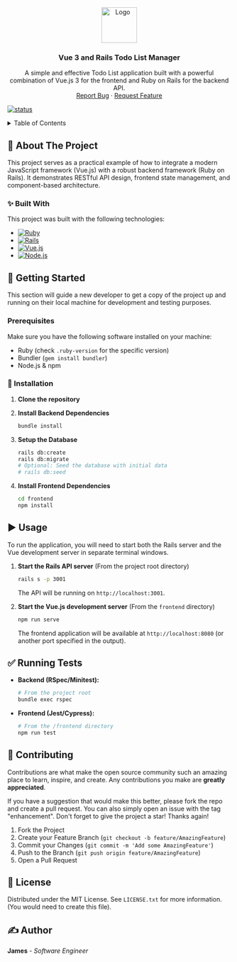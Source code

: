 <div align="center">
  <!-- You can change this to a real logo if you have one -->
  <a href="https://github.com/your_username/vue3_122020">
    <img src="https://vuejs.org/images/logo.png" alt="Logo" width="80" height="80">
  </a>

<h3 align="center">Vue 3 and Rails Todo List Manager</h3>

  <p align="center">
    A simple and effective Todo List application built with a powerful combination of Vue.js 3 for the frontend and Ruby on Rails for the backend API.
    <br />
    <a href=https://github.com/rubyhcm/rails7_vujs3_first/issues>Report Bug</a>
    ·
    <a href=https://github.com/rubyhcm/rails7_vujs3_first/issues>Request Feature</a>
  </p>
</div>

[![status](https://img.shields.io/badge/status-done-brightgreen)](https://shields.io)

<!-- TABLE OF CONTENTS -->
<details>
  <summary>Table of Contents</summary>
  <ol>
    <li>
      <a href="#-about-the-project">About The Project</a>
      <ul>
        <li><a href="#-built-with">Built With</a></li>
      </ul>
    </li>
    <li>
      <a href="#-getting-started">Getting Started</a>
      <ul>
        <li><a href="#prerequisites">Prerequisites</a></li>
        <li><a href="#-installation">Installation</a></li>
      </ul>
    </li>
    <li><a href="#-usage">Usage</a></li>
    <li><a href="#-running-tests">Running Tests</a></li>
    <li><a href="#-contributing">Contributing</a></li>
    <li><a href="#-license">License</a></li>
    <li><a href="#-author">Author</a></li>
  </ol>
</details>

## 📖 About The Project

This project serves as a practical example of how to integrate a modern JavaScript framework (Vue.js) with a robust backend framework (Ruby on Rails). It demonstrates RESTful API design, frontend state management, and component-based architecture.

### ✨ Built With

This project was built with the following technologies:

- [![Ruby][Ruby-shield]][Ruby-url]
- [![Rails][Rails-shield]][Rails-url]
- [![Vue.js][Vue.js-shield]][Vue.js-url]
- [![Node.js][Node.js-shield]][Node.js-url]

## 🚀 Getting Started

This section will guide a new developer to get a copy of the project up and running on their local machine for development and testing purposes.

### Prerequisites

Make sure you have the following software installed on your machine:

- Ruby (check `.ruby-version` for the specific version)
- Bundler (`gem install bundler`)
- Node.js & npm

### 🔧 Installation

1.  **Clone the repository**

2.  **Install Backend Dependencies**

    ```sh
    bundle install
    ```

3.  **Setup the Database**

    ```sh
    rails db:create
    rails db:migrate
    # Optional: Seed the database with initial data
    # rails db:seed
    ```

4.  **Install Frontend Dependencies**
    ```sh
    cd frontend
    npm install
    ```

## ▶️ Usage

To run the application, you will need to start both the Rails server and the Vue development server in separate terminal windows.

1.  **Start the Rails API server**
    (From the project root directory)

    ```sh
    rails s -p 3001
    ```

    The API will be running on `http://localhost:3001`.

2.  **Start the Vue.js development server**
    (From the `frontend` directory)
    ```sh
    npm run serve
    ```
    The frontend application will be available at `http://localhost:8080` (or another port specified in the output).

## ✅ Running Tests

- **Backend (RSpec/Minitest):**
  ```sh
  # From the project root
  bundle exec rspec
  ```
- **Frontend (Jest/Cypress):**
  ```sh
  # From the /frontend directory
  npm run test
  ```

## 🤝 Contributing

Contributions are what make the open source community such an amazing place to learn, inspire, and create. Any contributions you make are **greatly appreciated**.

If you have a suggestion that would make this better, please fork the repo and create a pull request. You can also simply open an issue with the tag "enhancement".
Don't forget to give the project a star! Thanks again!

1.  Fork the Project
2.  Create your Feature Branch (`git checkout -b feature/AmazingFeature`)
3.  Commit your Changes (`git commit -m 'Add some AmazingFeature'`)
4.  Push to the Branch (`git push origin feature/AmazingFeature`)
5.  Open a Pull Request

## 📝 License

Distributed under the MIT License. See `LICENSE.txt` for more information. (You would need to create this file).

## ✍️ Author

**James** - _Software Engineer_

<!-- MARKDOWN LINKS & IMAGES -->
<!-- https://www.markdownguide.org/basic-syntax/#reference-style-links -->

[Ruby-shield]: https://img.shields.io/badge/Ruby-CC342D?style=for-the-badge&logo=ruby&logoColor=white
[Ruby-url]: https://www.ruby-lang.org/
[Rails-shield]: https://img.shields.io/badge/Ruby_on_Rails-CC0000?style=for-the-badge&logo=ruby-on-rails&logoColor=white
[Rails-url]: https://rubyonrails.org/
[Vue.js-shield]: https://img.shields.io/badge/Vue.js-35495E?style=for-the-badge&logo=vue.js&logoColor=4FC08D
[Vue.js-url]: https://vuejs.org/
[Node.js-shield]: https://img.shields.io/badge/Node.js-339933?style=for-the-badge&logo=nodedotjs&logoColor=white
[Node.js-url]: https://nodejs.org/
